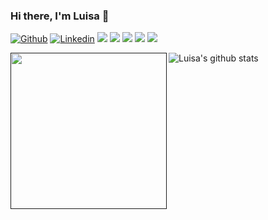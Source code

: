 ### Hi there, I'm Luisa 👋

[![Github](https://img.shields.io/badge/-Github-000?style=flat-square&logo=Github&logoColor=white&link=https://github.com/luisapataquini)](https://github.com/luisapataquini)
[![Linkedin](https://img.shields.io/badge/-LinkedIn-blue?style=flat-square&logo=Linkedin&logoColor=white&link=https://www.linkedin.com/in/vittoria-borotto/)](https://www.linkedin.com/in/luisapataquini/)
<img src="https://img.shields.io/badge/Back End-Java-f55247"/>
<img src="https://img.shields.io/badge/Angular-developer"/>
<img src="https://img.shields.io/badge/dev-fullstack-orange"/>
<img src="https://img.shields.io/badge/dev-javascript-yellow"/>
<img src="https://img.shields.io/badge/learning-docker-blue"/>



<a href=""><img align="left" width="250" height="250" src="https://github.com/luisapataquini/luisapataquini/blob/main/octocat.png"></a> ![Luisa's github stats](https://github-readme-stats.vercel.app/api?username=luisapataquini&show_icons=true&theme=tokyonight)


